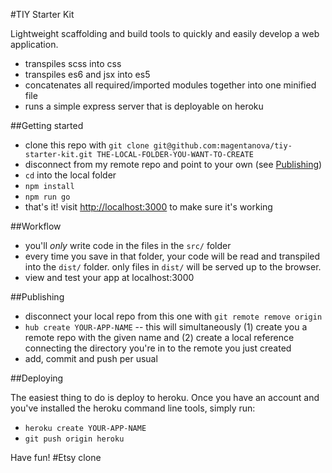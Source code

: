 #TIY Starter Kit

Lightweight scaffolding and build tools to quickly and easily develop a web application. 

  - transpiles scss into css
  - transpiles es6 and jsx into es5
  - concatenates all required/imported modules together into one minified file
  - runs a simple express server that is deployable on heroku
  
##Getting started

  - clone this repo with `git clone git@github.com:magentanova/tiy-starter-kit.git THE-LOCAL-FOLDER-YOU-WANT-TO-CREATE`
  - disconnect from my remote repo and point to your own (see [Publishing](#publishing))
  - `cd` into the local folder
  - `npm install`
  - `npm run go`
  - that's it! visit [http://localhost:3000](http://localhost:3000) to make sure it's working
  
##Workflow
  
  - you'll *only* write code in the files in the `src/` folder
  - every time you save in that folder, your code will be read and transpiled into the `dist/` folder. only files in `dist/` will be served up to the browser.
  - view and test your app at localhost:3000
  
##Publishing

  - disconnect your local repo from this one with `git remote remove origin`
  - `hub create YOUR-APP-NAME` -- this will simultaneously (1) create you a remote repo with the given name and (2) create a local reference connecting the directory you're in to the remote you just created
  - add, commit and push per usual

##Deploying 

The easiest thing to do is deploy to heroku. Once you have an account and you've installed the heroku command line tools, simply run: 
 
  - `heroku create YOUR-APP-NAME`
  - `git push origin heroku`

Have fun!
#Etsy clone
